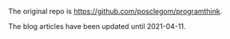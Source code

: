 The original repo is <https://github.com/posclegom/programthink>.

The blog articles have been updated until 2021-04-11.
